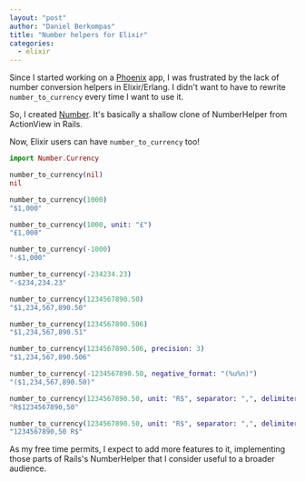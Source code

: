 ```yaml
---
layout: "post"
author: "Daniel Berkompas"
title: "Number helpers for Elixir"
categories:
  - elixir
---
```


Since I started working on a [Phoenix](http://phoenixframework.org) app, I was
frustrated by the lack of number conversion helpers in Elixir/Erlang. I didn't
want to have to rewrite `number_to_currency` every time I want to use it.

So, I created [Number](https://github.com/danielberkompas/number). It's
basically a shallow clone of NumberHelper from ActionView in Rails.

Now, Elixir users can have `number_to_currency` too!

```elixir
import Number.Currency

number_to_currency(nil)
nil

number_to_currency(1000)
"$1,000"

number_to_currency(1000, unit: "£")
"£1,000"

number_to_currency(-1000)
"-$1,000"

number_to_currency(-234234.23)
"-$234,234.23"

number_to_currency(1234567890.50)
"$1,234,567,890.50"

number_to_currency(1234567890.506)
"$1,234,567,890.51"

number_to_currency(1234567890.506, precision: 3)
"$1,234,567,890.506"

number_to_currency(-1234567890.50, negative_format: "(%u%n)")
"($1,234,567,890.50)"

number_to_currency(1234567890.50, unit: "R$", separator: ",", delimiter: "")
"R$1234567890,50"

number_to_currency(1234567890.50, unit: "R$", separator: ",", delimiter: "", format: "%n %u")
"1234567890,50 R$"
```

As my free time permits, I expect to add more features to it, implementing those
parts of Rails's NumberHelper that I consider useful to a broader audience.
